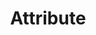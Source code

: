 ---
layout: landing-page
sectionKey: Glossary
eleventyNavigation:
  parent: Glossary
title: Attribute
theme: Information layer
details: Test
---